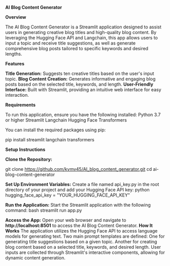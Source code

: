 **AI Blog Content Generator**

**Overview**

The AI Blog Content Generator is a Streamlit application designed to assist users in generating creative blog titles and high-quality blog content. By leveraging the Hugging Face API and Langchain, this app allows users to input a topic and receive title suggestions, as well as generate comprehensive blog posts tailored to specific keywords and desired lengths.

**Features**

**Title Generation:** Suggests ten creative titles based on the user's input topic.
**Blog Content Creation:** Generates informative and engaging blog posts based on the selected title, keywords, and length.
**User-Friendly Interface:** Built with Streamlit, providing an intuitive web interface for easy interaction.

**Requirements**

To run this application, ensure you have the following installed:
Python 3.7 or higher
Streamlit
Langchain
Hugging Face Transformers

You can install the required packages using pip:

pip install streamlit langchain transformers

**Setup Instructions**

**Clone the Repository:**

git clone https://github.com/kvmv45/AI_blog_content_generator.git
cd ai-blog-content-generator

**Set Up Environment Variables:**
Create a file named api_key.py in the root directory of your project and add your Hugging Face API key:
python
hugging_face_api_key = "YOUR_HUGGING_FACE_API_KEY"

**Run the Application:**
Start the Streamlit application with the following command:
bash
streamlit run app.py

**Access the App:**
Open your web browser and navigate to **http://localhost:8501** to access the AI Blog Content Generator.
**How It Works**
The application utilizes the Hugging Face API to access language models for generating text.
Two main prompt templates are defined:
One for generating title suggestions based on a given topic.
Another for creating blog content based on a selected title, keywords, and desired length.
User inputs are collected through Streamlit's interactive components, allowing for dynamic content generation.
